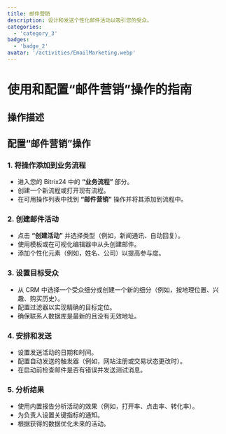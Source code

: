 ```yaml
---
title: 邮件营销
description: 设计和发送个性化邮件活动以吸引您的受众。
categories: 
  - 'category_3'
badges: 
  - 'badge_2'
avatar: '/activities/EmailMarketing.webp'
---
```

# 使用和配置“邮件营销”操作的指南

## 操作描述

## **配置“邮件营销”操作**

### 1. 将操作添加到业务流程
- 进入您的 Bitrix24 中的 **“业务流程”** 部分。
- 创建一个新流程或打开现有流程。
- 在可用操作列表中找到 **“邮件营销”** 操作并将其添加到流程中。

### 2. 创建邮件活动
- 点击 **“创建活动”** 并选择类型（例如，新闻通讯、自动回复）。
- 使用模板或在可视化编辑器中从头创建邮件。
- 添加个性化元素（例如，姓名、公司）以提高参与度。

### 3. 设置目标受众
- 从 CRM 中选择一个受众细分或创建一个新的细分（例如，按地理位置、兴趣、购买历史）。
- 配置过滤器以实现精确的目标定位。
- 确保联系人数据库是最新的且没有无效地址。

### 4. 安排和发送
- 设置发送活动的日期和时间。
- 配置自动发送的触发器（例如，网站注册或交易状态更改时）。
- 在启动前检查邮件是否有错误并发送测试消息。

### 5. 分析结果
- 使用内置报告分析活动的效果（例如，打开率、点击率、转化率）。
- 为负责人设置关键指标的通知。
- 根据获得的数据优化未来的活动。